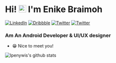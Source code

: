 # Hi! <img src="https://user-images.githubusercontent.com/1303154/88677602-1635ba80-d120-11ea-84d8-d263ba5fc3c0.gif" width="24px" alt="hi"> I'm Enike Braimoh 

<p align="left">
<a href="https://www.linkedin.com/in/enikebraimoh/">
<img src="https://img.shields.io/badge/-LinkedIn-%233781da" alt="LinkedIn"/></a> 
<a href="https://www.dribbble.com/enikebraimoh">
<img src="https://img.shields.io/badge/-Dribbble-%23ff5798" alt="Dribbble"/></a> 
<a href="https://www.twitter.com/enikebraimoh">
<img src="https://img.shields.io/badge/-Twitter-%231DA1F2" alt="Twitter" /></a> 
<a href="https://www.instagram.com/enikebraimoh">
<img src="https://img.shields.io/badge/-Instagram-%23ff5798" alt="Twitter" /></a>
</p>

### Am An Android Developer & UI/UX designer
  
  * 😁 Nice to meet you!
  
  ![Ipenywis's github stats](https://github-readme-stats.vercel.app/api?username=enikebraimoh&count_private=true&theme=dracula)


<!--
**enikebraimoh/enikebraimoh** is a ✨ _special_ ✨ repository because its `README.md` (this file) appears on your GitHub profile.

Here are some ideas to get you started:

- 🔭 I’m currently working on ...
- 🌱 I’m currently learning ...
- 👯 I’m looking to collaborate on ...
* 🤔 I’m looking for help with ...
- 💬 Ask me about ...
- 📫 How to reach me: ...
- 😄 Pronouns: ...
- ⚡ Fun fact: ...
-->
